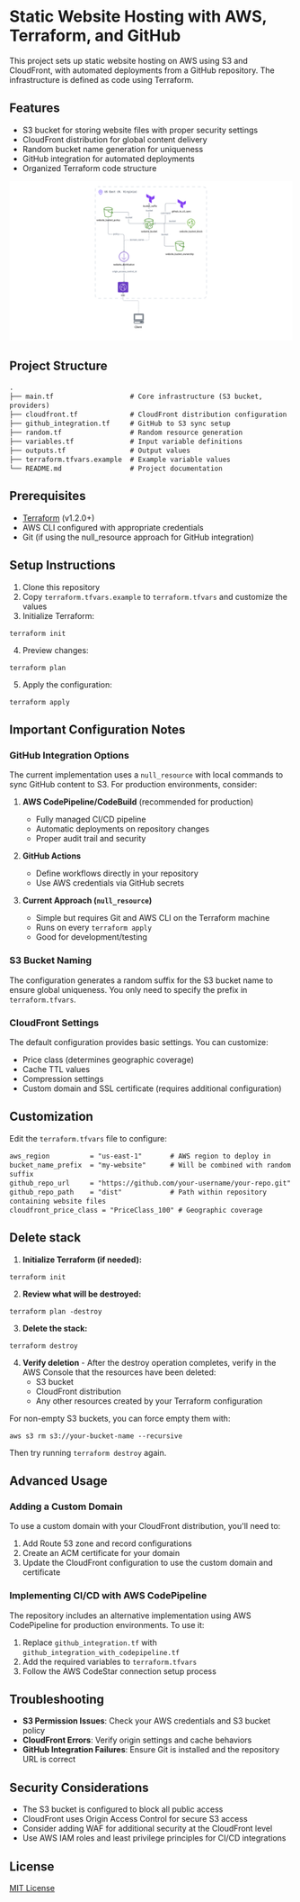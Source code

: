# Static Website Hosting with AWS, Terraform, and GitHub

This project sets up static website hosting on AWS using S3 and CloudFront, with automated deployments from a GitHub repository. The infrastructure is defined as code using Terraform.

## Features

- S3 bucket for storing website files with proper security settings
- CloudFront distribution for global content delivery
- Random bucket name generation for uniqueness
- GitHub integration for automated deployments
- Organized Terraform code structure
  
![iac](iac-s3-web.png)

## Project Structure

```
.
├── main.tf                   # Core infrastructure (S3 bucket, providers)
├── cloudfront.tf             # CloudFront distribution configuration
├── github_integration.tf     # GitHub to S3 sync setup
├── random.tf                 # Random resource generation
├── variables.tf              # Input variable definitions
├── outputs.tf                # Output values
├── terraform.tfvars.example  # Example variable values
└── README.md                 # Project documentation
```

## Prerequisites

- [Terraform](https://www.terraform.io/downloads.html) (v1.2.0+)
- AWS CLI configured with appropriate credentials
- Git (if using the null_resource approach for GitHub integration)

## Setup Instructions

1. Clone this repository
2. Copy `terraform.tfvars.example` to `terraform.tfvars` and customize the values
3. Initialize Terraform:
```
terraform init
```

4. Preview changes:
```
terraform plan
```

5. Apply the configuration:
```
terraform apply
```


## Important Configuration Notes

### GitHub Integration Options

The current implementation uses a `null_resource` with local commands to sync GitHub content to S3. For production environments, consider:

1. **AWS CodePipeline/CodeBuild** (recommended for production)
   - Fully managed CI/CD pipeline
   - Automatic deployments on repository changes
   - Proper audit trail and security

2. **GitHub Actions**
   - Define workflows directly in your repository
   - Use AWS credentials via GitHub secrets

3. **Current Approach (`null_resource`)**
   - Simple but requires Git and AWS CLI on the Terraform machine
   - Runs on every `terraform apply`
   - Good for development/testing

### S3 Bucket Naming

The configuration generates a random suffix for the S3 bucket name to ensure global uniqueness. You only need to specify the prefix in `terraform.tfvars`.

### CloudFront Settings

The default configuration provides basic settings. You can customize:
- Price class (determines geographic coverage)
- Cache TTL values
- Compression settings
- Custom domain and SSL certificate (requires additional configuration)

## Customization

Edit the `terraform.tfvars` file to configure:

```
aws_region          = "us-east-1"       # AWS region to deploy in
bucket_name_prefix  = "my-website"      # Will be combined with random suffix
github_repo_url     = "https://github.com/your-username/your-repo.git"
github_repo_path    = "dist"            # Path within repository containing website files
cloudfront_price_class = "PriceClass_100" # Geographic coverage
```

## Delete stack

1. **Initialize Terraform (if needed):**
```
terraform init
```

2. **Review what will be destroyed:**
```
terraform plan -destroy
```

3. **Delete the stack:**
```
terraform destroy
```
4. **Verify deletion** - After the destroy operation completes, verify in the AWS Console that the resources have been deleted:
   - S3 bucket
   - CloudFront distribution
   - Any other resources created by your Terraform configuration

For non-empty S3 buckets, you can force empty them with:
```
aws s3 rm s3://your-bucket-name --recursive
```
Then try running `terraform destroy` again.


## Advanced Usage

### Adding a Custom Domain

To use a custom domain with your CloudFront distribution, you'll need to:

1. Add Route 53 zone and record configurations
2. Create an ACM certificate for your domain
3. Update the CloudFront configuration to use the custom domain and certificate

### Implementing CI/CD with AWS CodePipeline

The repository includes an alternative implementation using AWS CodePipeline for production environments. To use it:

1. Replace `github_integration.tf` with `github_integration_with_codepipeline.tf`
2. Add the required variables to `terraform.tfvars`
3. Follow the AWS CodeStar connection setup process

## Troubleshooting

- **S3 Permission Issues**: Check your AWS credentials and S3 bucket policy
- **CloudFront Errors**: Verify origin settings and cache behaviors
- **GitHub Integration Failures**: Ensure Git is installed and the repository URL is correct

## Security Considerations

- The S3 bucket is configured to block all public access
- CloudFront uses Origin Access Control for secure S3 access
- Consider adding WAF for additional security at the CloudFront level
- Use AWS IAM roles and least privilege principles for CI/CD integrations

## License

[MIT License](LICENSE)
